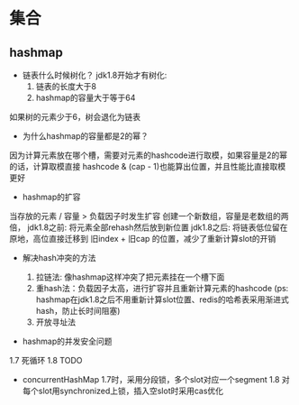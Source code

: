 # 集合

## hashmap

- 链表什么时候树化？
jdk1.8开始才有树化: 
    1. 链表的长度大于8
    2. hashmap的容量大于等于64

如果树的元素少于6，树会退化为链表

- 为什么hashmap的容量都是2的幂？

因为计算元素放在哪个槽，需要对元素的hashcode进行取模，如果容量是2的幂的话，计算取模直接 hashcode & (cap - 1)也能算出位置，并且性能比直接取模更好

- hashmap的扩容

当存放的元素 / 容量 > 负载因子时发生扩容
创建一个新数组，容量是老数组的两倍，
jdk1.8之前: 将元素全部rehash然后放到新位置
jdk1.8之后: 将链表低位留在原地，高位直接迁移到 旧index + 旧cap 的位置，减少了重新计算slot的开销


- 解决hash冲突的方法

  1. 拉链法: 像hashmap这样冲突了把元素挂在一个槽下面
  2. 重hash法：负载因子太高，进行扩容并且重新计算元素的hashcode (ps: hashmap在jdk1.8之后不用重新计算slot位置、redis的哈希表采用渐进式hash，防止长时间阻塞)
  3. 开放寻址法


- hashmap的并发安全问题

1.7 死循环
1.8 
TODO

- concurrentHashMap
1.7时，采用分段锁，多个slot对应一个segment
1.8 对每个slot用synchronized上锁，插入空slot时采用cas优化


